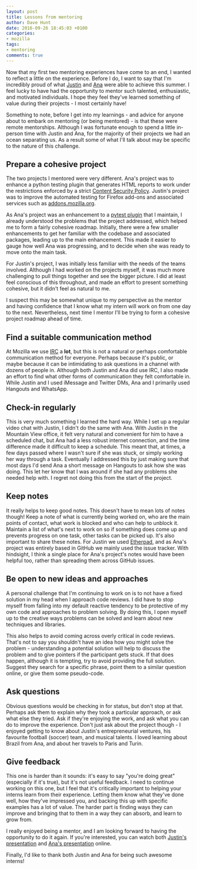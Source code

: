 ```yaml
---
layout: post
title: Lessons from mentoring
author: Dave Hunt
date: 2016-09-26 18:45:03 +0100
categories:
- mozilla
tags:
- mentoring
comments: true
---
```

Now that my first two mentoring experiences have come to an end, I wanted to
reflect a little on the experience. Before I do, I want to say that I'm
incredibly proud of what [Justin] and [Ana] were able to achieve this summer. I
feel lucky to have had the opportunity to mentor such talented, enthusiastic,
and motivated individuals. I hope they feel they've learned something of value
during their projects - I most certainly have!

Something to note, before I get into my learnings - and advice for anyone about
to embark on mentoring (or being mentored) - is that these were remote
mentorships. Although I was fortunate enough to spend a little in-person time
with Justin and Ana, for the majority of their projects we had an ocean
separating us. As a result some of what I'll talk about may be specific to the
nature of this challenge.

## Prepare a cohesive project

The two projects I mentored were very different. Ana's project was to enhance
a python testing plugin that generates HTML reports to work under the
restrictions enforced by a strict [Content Security Policy][CSP]. Justin's
project was to improve the automated testing for Firefox add-ons and associated
services such as [addons.mozilla.org][AMO].

As Ana's project was an enhancement to a [pytest plugin][pytest-html] that I
maintain, I already understood the problems that the project addressed, which
helped me to form a fairly cohesive roadmap. Initially, there were a few smaller
enhancements to get her familiar with the codebase and associated packages,
leading up to the main enhancement. This made it easier to gauge how well Ana
was progressing, and to decide when she was ready to move onto the main task.

For Justin's project, I was initially less familiar with the needs of the teams
involved. Although I had worked on the projects myself, it was much more
challenging to pull things together and see the bigger picture. I did at least
feel conscious of this throughout, and made an effort to present something
cohesive, but it didn't feel as natural to me.

I suspect this may be somewhat unique to my perspective as the mentor and having
confidence that I know what my intern will work on from one day to the next.
Nevertheless, next time I mentor I'll be trying to form a cohesive project
roadmap ahead of time.

## Find a suitable communication method

At Mozilla we use [IRC] a **lot**, but this is not a natural or perhaps
comfortable communication method for everyone. Perhaps because it's public, or
maybe because it can be intimidating to ask questions in a channel with dozens
of people in. Although both Justin and Ana did use IRC, I also made an effort to
find what other forms of communication they felt comfortable in. While Justin
and I used iMessage and Twitter DMs, Ana and I primarily used Hangouts and
WhatsApp.

## Check-in regularly

This is very much something I learned the hard way. While I set up a regular
video chat with Justin, I didn't do the same with Ana. With Justin in the
Mountain View office, it felt very natural and convenient for him to have a
scheduled chat, but Ana had a less robust internet connection, and the time
difference made it difficult to keep a schedule. This meant that, at times, a
few days passed where I wasn't sure if she was stuck, or simply working her way
through a task. Eventually I addressed this by just making sure that most days
I'd send Ana a short message on Hangouts to ask how she was doing. This let her
know that I was around if she had any problems she needed help with. I regret
not doing this from the start of the project.

## Keep notes

It really helps to keep good notes. This doesn't have to mean lots of notes
though! Keep a note of what is currently being worked on, who are the main
points of contact, what work is blocked and who can help to unblock it. Maintain
a list of what's next to work on so if something does come up and prevents
progress on one task, other tasks can be picked up. It's also important to
share these notes. For Justin we used [Etherpad], and as Ana's project was
entirely based in GitHub we mainly used the issue tracker. With hindsight, I
think a single place for Ana's project's notes would have been helpful too,
rather than spreading them across GitHub issues.

## Be open to new ideas and approaches

A personal challenge that I'm continuing to work on is to not have a fixed
solution in my head when I approach code reviews. I did have to stop myself from
falling into my default reactive tendency to be protective of my own code and
approaches to problem solving. By doing this, I open myself up to the creative
ways problems can be solved and learn about new techniques and libraries.

This also helps to avoid coming across overly critical in code reviews. That's
not to say you shouldn't have an idea how you might solve the problem -
understanding a potential solution will help to discuss the problem and to
give pointers if the participant gets stuck. If that does happen, although it is
tempting, try to avoid providing the full solution. Suggest they search for a
specific phrase, point them to a similar question online, or give them some
pseudo-code.

## Ask questions

Obvious questions would be checking in for status, but don't stop at that.
Perhaps ask them to explain why they took a particular approach, or ask what
else they tried. Ask if they're enjoying the work, and ask what you can do to
improve the experience. Don't just ask about the project though - I enjoyed
getting to know about Justin's entrepreneurial ventures, his favourite football
(soccer) team, and musical talents. I loved learning about Brazil from Ana, and
about her travels to Paris and Turin.

## Give feedback

This one is harder than it sounds: it's easy to say "you're doing great"
(especially if it's true), but it's not useful feedback. I need to continue
working on this one, but I feel that it's critically important to helping your
interns learn from their experience. Letting them know what they've done well,
how they've impressed you, and backing this up with specific examples has a lot
of value. The harder part is finding ways they can improve and bringing that
to them in a way they can absorb, and learn to grow from.

I really enjoyed being a mentor, and I am looking forward to having the
opportunity to do it again. If you're interested, you can watch both
[Justin's presentation] and [Ana's presentation] online.

Finally, I'd like to thank both Justin and Ana for being such awesome interns!

[Justin]: http://justinpotts.co/
[Ana]: http://anaplusplus.com/
[pytest-html]: https://github.com/pytest-dev/pytest-html
[CSP]: https://developer.mozilla.org/en-US/docs/Web/Security/CSP
[AMO]: https://addons.mozilla.org
[IRC]: https://wiki.mozilla.org/IRC
[Etherpad]: https://public.etherpad-mozilla.org/
[Justin's presentation]: https://air.mozilla.org/intern-presentations-2016-2/#@59m50s
[Ana's presentation]: https://air.mozilla.org/improving-pytest-html-my-outreachy-project/
